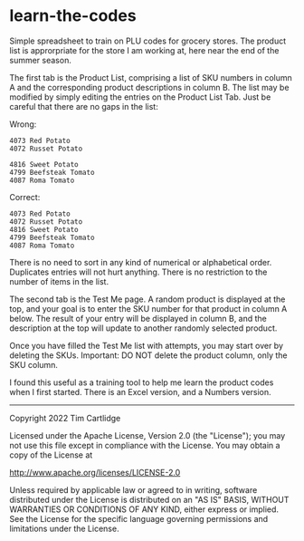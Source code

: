# learn-the-codes
Simple spreadsheet to train on PLU codes for grocery stores. The product list is approrpriate for the store I am working at, here near the end of the summer season.

The first tab is the Product List, comprising a list of SKU numbers in column A and the corresponding product descriptions in column B. The list may be modified by simply editing the entries on the Product List Tab. Just be careful that there are no gaps in the list:

Wrong:

	4073 Red Potato
	4072 Russet Potato

	4816 Sweet Potato
	4799 Beefsteak Tomato
	4087 Roma Tomato

Correct:

	4073 Red Potato
	4072 Russet Potato
	4816 Sweet Potato
	4799 Beefsteak Tomato
	4087 Roma Tomato

There is no need to sort in any kind of numerical or alphabetical order. Duplicates entries will not hurt anything. There is no restriction to the number of items in the list.

The second tab is the Test Me page. A random product is displayed at the top, and your goal is to enter the SKU number for that product in column A below. The result of your entry will be displayed in column B, and the description at the top will update to another randomly selected product.

Once you have filled the Test Me list with attempts, you may start over by deleting the SKUs. Important: DO NOT delete the product column, only the SKU column.

I found this useful as a training tool to help me learn the product codes when I first started. There is an Excel version, and a Numbers version.

---------------------------------------------------------------------

Copyright 2022 Tim Cartlidge

Licensed under the Apache License, Version 2.0 (the "License");
you may not use this file except in compliance with the License.
You may obtain a copy of the License at

   http://www.apache.org/licenses/LICENSE-2.0

Unless required by applicable law or agreed to in writing, software
distributed under the License is distributed on an "AS IS" BASIS,
WITHOUT WARRANTIES OR CONDITIONS OF ANY KIND, either express or implied.
See the License for the specific language governing permissions and
limitations under the License.
